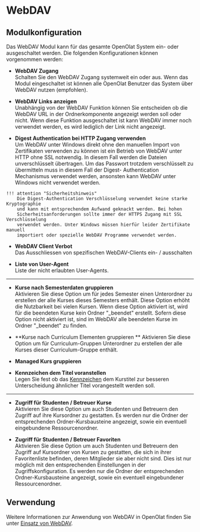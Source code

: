 # WebDAV

## Modulkonfiguration

Das WebDAV Modul kann für das gesamte OpenOlat System ein- oder ausgeschaltet
werden. Die folgenden Konfigurationen können vorgenommen werden:

  *  **WebDAV Zugang**  
	Schalten Sie den WebDAV Zugang systemweit ein oder aus. Wenn das Modul
	eingeschaltet ist können alle OpenOlat Benutzer das System über WebDAV nutzen
	(empfohlen).

  *  **WebDAV Links anzeigen**  
	Unabhängig von der WebDAV Funktion können Sie entscheiden ob die WebDAV URL in
	der Ordnerkomponente angezeigt werden soll oder nicht. Wenn diese Funktion
	ausgeschaltet ist kann WebDAV immer noch verwendet werden, es wird lediglich
	der Link nicht angezeigt.

  *  **Digest Authentication bei HTTP Zugang verwenden**  
	Um WebDAV unter Windows direkt ohne den manuellen Import von Zertifikaten
	verwenden zu können ist ein Betrieb von WebDAV unter HTTP ohne SSL notwendig.
	In diesem Fall werden die Dateien unverschlüsselt übertragen. Um das Passwort
	trotzdem verschlüsselt zu übermitteln muss in diesem Fall der Digest-
	Authentication Mechanismus verwendet werden, ansonsten kann WebDAV unter
	Windows nicht verwendet werden.  
	
	!!! attention "Sicherheitshinweis"
		Die Digest-Authentication Verschlüsselung verwendet keine starke Kryptographie
		und kann mit entsprechendem Aufwand geknackt werden. Bei hohen
		Sicherheitsanforderungen sollte immer der HTTPS Zugang mit SSL Verschlüsselung
		verwendet werden. Unter Windows müssen hierfür leider Zertifikate manuell
		importiert oder spezielle WebDAV Programme verwendet werden.

  *  **WebDAV Client Verbot**  
	Das Ausschliessen von spezifischen WebDAV-Clients ein- / ausschalten

  *  **Liste von User-Agent**  
  	Liste der nicht erlaubten User-Agents.

* * *

  *  **Kurse nach Semesterdaten gruppieren**  
	Aktivieren Sie diese Option um für jedes Semester einen Unterordner zu
	erstellen der alle Kurses dieses Semesters enthält. Diese Option erhöht die
	Nutzbarkeit bei vielen Kursen. Wenn diese Option aktiviert ist, wird für die
	beendeten Kurse kein Ordner "_beendet" erstellt. Sofern diese Option nicht
	aktiviert ist, sind im WebDAV alle beendeten Kurse im Ordner "_beendet" zu
	finden.

  *  **Kurse nach Curriculum Elementen gruppieren ** 
	Aktivieren Sie diese Option um für Curriculum-Gruppen Unterordner zu
	erstellen der alle Kurses dieser Curriculum-Gruppe enthält.

  *  **Managed Kurs gruppieren**
  *  **Kennzeichen dem Titel voranstellen**  
	Legen Sie fest ob das [Kennzeichen](../../manual_user/authoring/Set_up_info_page.de.md) dem Kurstitel
	zur besseren Unterscheidung ähnlicher Titel vorangestellt werden soll.  

* * *

  * **Zugriff für Studenten / Betreuer Kurse**  
	Aktivieren Sie diese Option um auch Studenten und Betreuern den Zugriff auf
	ihre Kursordner zu gestatten. Es werden nur die Ordner der entsprechenden
	Ordner-Kursbausteine angezeigt, sowie ein eventuell eingebundene
	Ressourcenordner.

  *  **Zugriff für Studenten / Betreuer Favoriten**  
	Aktivieren Sie diese Option um auch Studenten und Betreuern den Zugriff auf
	Kursordner von Kursen zu gestatten, die sich in ihrer Favoritenliste befinden,
	deren Mitglieder sie aber nicht sind. Dies ist nur möglich mit den
	entsprechenden Einstellungen in der Zugriffskonfiguration. Es werden nur die
	Ordner der entsprechenden Ordner-Kursbausteine angezeigt, sowie ein eventuell
	eingebundener Ressourcenordner.

## Verwendung

Weitere Informationen zur Anwendung von WebDAV in OpenOlat finden Sie unter
[Einsatz von WebDAV](../../manual_user/supported_tech/Using_WebDAV.de.md).

